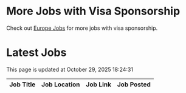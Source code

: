 # More Jobs with Visa Sponsorship

Check out [Europe Jobs](https://github.com/sureshparimi/europejobs#latest-jobs) for more jobs with visa sponsorship.

# Latest Jobs

This page is updated at October 29, 2025 18:24:31

| Job Title | Job Location | Job Link | Job Posted |
| --- | --- | --- | --- |
